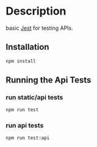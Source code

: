 # Description

basic [Jest](https://jestjs.io/) for testing APIs.

## Installation

```bash
npm install
```

## Running the Api Tests

### run static/api tests

```bash
npm run test
```

### run api tests

```bash
npm run test:api
```
